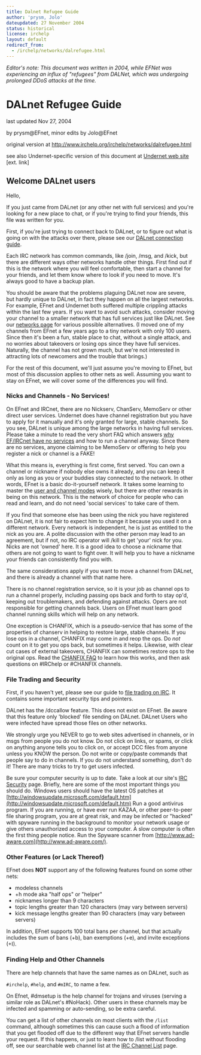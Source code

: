 ```yaml
---
title: Dalnet Refugee Guide
author: 'prysm, Jolo'
dateupdated: 27 November 2004
status: historical
license: irchelp
layout: default
redirecT_from:
  - /irchelp/networks/dalrefugee.html
---
```


_Editor's note: This document was written in 2004, while EFNet was experiencing an influx of "refugees" from DALNet, which was undergoing prolonged DDoS attacks at the time._

# DALnet Refugee Guide

last updated Nov 27, 2004

by prysm@EFnet, minor edits by Jolo@EFnet

original version at <http://www.irchelp.org/irchelp/networks/dalrefugee.html>

see also Undernet-specific version of this document at [Undernet web site](http://www.undernet.org/show_news.php?main_n_id=40) [ext. link]

## Welcome DALnet users

Hello,

If you just came from DALnet (or any other net with full services) and you're looking for a new place to chat, or if you're trying to find your friends, this file was written for you.

First, if you're just trying to connect back to DALnet, or to figure out what is going on with the attacks over there, please see our [DALnet connection guide](/networks/servers/dalnet.html).

Each IRC network has common commands, like /join, /msg, and /kick, but there are different ways other networks handle other things. First find out if this is the network where you will feel comfortable, then start a channel for your friends, and let them know where to look if you need to move. It's always good to have a backup plan.

You should be aware that the problems plaguing DALnet now are severe, but hardly unique to DALnet, in fact they happen on all the largest networks. For example, EFnet and Undernet both suffered multiple crippling attacks within the last few years. If you want to avoid such attacks, consider moving your channel to a smaller network that has full services just like DALnet. See our [networks page](/networks/nets/) for various possible alternatives. (I moved one of my channels from EFnet a few years ago to a tiny network with only 100 users. Since then it's been a fun, stable place to chat, without a single attack, and no worries about takeovers or losing ops since they have full services. Naturally, the channel has not grown much, but we're not interested in attracting lots of newcomers and the trouble that brings.)

For the rest of this document, we'll just assume you're moving to EFnet, but most of this discussion applies to other nets as well. Assuming you want to stay on EFnet, we will cover some of the differences you will find.

### Nicks and Channels - No Services!

On EFnet and IRCnet, there are no Nickserv, ChanServ, MemoServ or other direct user services. Undernet does have channel registration but you have to apply for it manually and it's only granted for large, stable channels. So you see, DALnet is unique among the large networks in having full services. Please take a minute to read the very short FAQ which answers [why EF/IRCnet have no services](/networks/noserv.html) and how to run a channel anyway. Since there are no services, anyone claiming to be MemoServ or offering to help you register a nick or channel is a FAKE!

What this means is, everything is first come, first served. You can own a channel or nickname if nobody else owns it already, and you can keep it only as long as you or your buddies stay connected to the network. In other words, EFnet is a basic do-it-yourself network. It takes some learning to master the [user and channel modes](/faq/irctutorial.html) wisely, but there are other rewards in being on this network. This is the network of choice for people who can read and learn, and do not need 'social services' to take care of them.

If you find that someone else has been using the nick you have registered on DALnet, it is not fair to expect him to change it because you used it on a different network. Every network is independent, he is just as entitled to the nick as you are. A polite discussion with the other person may lead to an agreement, but if not, no IRC operator will /kill to get 'your' nick for you. Nicks are not 'owned' here. It is a good idea to choose a nickname that others are not going to want to fight over. It will help you to have a nickname your friends can consistently find you with.

The same considerations apply if you want to move a channel from DALnet, and there is already a channel with that name here.

There is no channel registration service, so it is your job as channel ops to run a channel properly, including passing ops back and forth to stay op'd, keeping out troublemakers, and defending against attacks. Opers are not responsible for getting channels back. Users on EFnet must learn good channel running skills which will help on any network.

One exception is CHANFIX, which is a pseudo-service that has some of the properties of chanserv in helping to restore large, stable channels. If you lose ops in a channel, CHANFIX may come in and reop the ops. Do _not_ count on it to get you ops back, but sometimes it helps. Likewise, with clear cut cases of external takeovers, CHANFIX can sometimes restore ops to the original ops. Read the [CHANFIX FAQ](/ircd/chanfix/) to learn how this works, and then ask questions on #IRChelp or #CHANFIX channels.

### File Trading and Security

First, if you haven't yet, please see our guide to [file trading on IRC](/security/warez.html). It contains some important security tips and pointers.

DALnet has the /dccallow feature. This does not exist on EFnet. Be aware that this feature only 'blocked' file sending on DALnet. DALnet Users who were infected have spread those files on other networks.

We strongly urge you NEVER to go to web sites advertised in channels, or in msgs from people you do not know. Do not click on links, or spams, or click on anything anyone tells you to click on, or accept DCC files from anyone unless you KNOW the person. Do not write or copy/paste commands that people say to do in channels. If you do not understand something, don't do it! There are many tricks to try to get users infected.

Be sure your computer security is up to date. Take a look at our site's [IRC Security](../security/) page. Briefly, here are some of the most important things you should do. Windows users should have the latest OS patches at 
[http://windowsupdate.microsoft.com/default.htm](http://windowsupdate.microsoft.com/default.htm) 
Run a good antivirus program. If you are running, or have ever run KAZAA, or other peer-to-peer file sharing program, you are at great risk, and may be infected or "hacked" with spyware running in the background to monitor your network usage or give others unauthorized access to your computer. A slow computer is often the first thing people notice. Run the Spyware scanner from [http://www.ad-aware.com](http://www.ad-aware.com/).

### Other Features (or Lack Thereof)

EFnet does **NOT** support any of the following features found on some other nets:

- modeless channels
- +h mode aka "half ops" or "helper"
- nicknames longer than 9 characters
- topic lengths greater than 120 characters (may vary between servers)
- kick message lengths greater than 90 characters (may vary between servers)

In addition, EFnet supports 100 total bans per channel, but that actually includes the sum of bans (+b), ban exemptions (+e), and invite exceptions (+I).

### Finding Help and Other Channels

There are help channels that have the same names as on DALnet, such as

`#irchelp`, `#help`, and `#mIRC`, to name a few.

On Efnet, #dmsetup is the help channel for trojans and viruses (serving a similar role as DALnet's #NoHack). Other users in these channels may be infected and spamming or auto-sending, so be extra careful.

You can get a list of other channels on most clients with the `/list` command, although sometimes this can cause such a flood of information that you get flooded off due to the different way that EFnet servers handle your request. If this happens, or just to learn how to /list without flooding off, see our searchable web channel list at the [IRC Channel List](../chanlist/) page.
